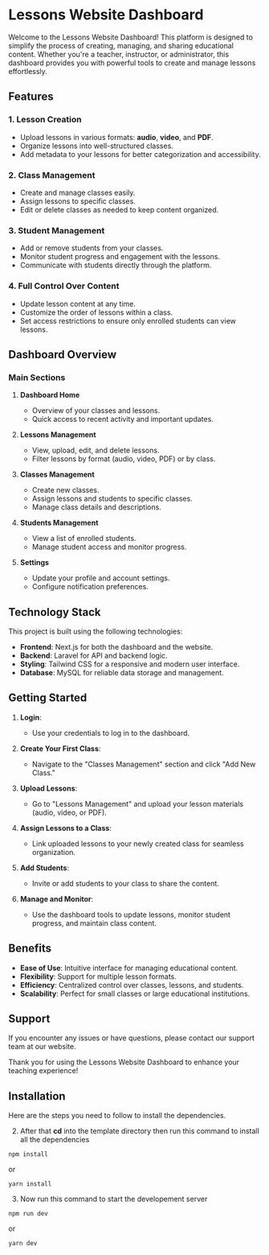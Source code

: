 # Lessons Website Dashboard

Welcome to the Lessons Website Dashboard! This platform is designed to simplify the process of creating, managing, and sharing educational content. Whether you're a teacher, instructor, or administrator, this dashboard provides you with powerful tools to create and manage lessons effortlessly.

## Features

### 1. Lesson Creation
- Upload lessons in various formats: **audio**, **video**, and **PDF**.
- Organize lessons into well-structured classes.
- Add metadata to your lessons for better categorization and accessibility.

### 2. Class Management
- Create and manage classes easily.
- Assign lessons to specific classes.
- Edit or delete classes as needed to keep content organized.

### 3. Student Management
- Add or remove students from your classes.
- Monitor student progress and engagement with the lessons.
- Communicate with students directly through the platform.

### 4. Full Control Over Content
- Update lesson content at any time.
- Customize the order of lessons within a class.
- Set access restrictions to ensure only enrolled students can view lessons.

## Dashboard Overview

### Main Sections
1. **Dashboard Home**
   - Overview of your classes and lessons.
   - Quick access to recent activity and important updates.

2. **Lessons Management**
   - View, upload, edit, and delete lessons.
   - Filter lessons by format (audio, video, PDF) or by class.

3. **Classes Management**
   - Create new classes.
   - Assign lessons and students to specific classes.
   - Manage class details and descriptions.

4. **Students Management**
   - View a list of enrolled students.
   - Manage student access and monitor progress.

5. **Settings**
   - Update your profile and account settings.
   - Configure notification preferences.

## Technology Stack

This project is built using the following technologies:
- **Frontend**: Next.js for both the dashboard and the website.
- **Backend**: Laravel for API and backend logic.
- **Styling**: Tailwind CSS for a responsive and modern user interface.
- **Database**: MySQL for reliable data storage and management.

## Getting Started

1. **Login**:
   - Use your credentials to log in to the dashboard.

2. **Create Your First Class**:
   - Navigate to the "Classes Management" section and click "Add New Class."

3. **Upload Lessons**:
   - Go to "Lessons Management" and upload your lesson materials (audio, video, or PDF).

4. **Assign Lessons to a Class**:
   - Link uploaded lessons to your newly created class for seamless organization.

5. **Add Students**:
   - Invite or add students to your class to share the content.

6. **Manage and Monitor**:
   - Use the dashboard tools to update lessons, monitor student progress, and maintain class content.

## Benefits
- **Ease of Use**: Intuitive interface for managing educational content.
- **Flexibility**: Support for multiple lesson formats.
- **Efficiency**: Centralized control over classes, lessons, and students.
- **Scalability**: Perfect for small classes or large educational institutions.

## Support
If you encounter any issues or have questions, please contact our support team at our website.

Thank you for using the Lessons Website Dashboard to enhance your teaching experience!


## Installation
Here are the steps you need to follow to install the dependencies.

2. After that **cd** into the template directory then run this command to install all the dependencies

```
npm install
```
or

```
yarn install
```

3. Now run this command to start the developement server

```
npm run dev
```

or 

```
yarn dev
```